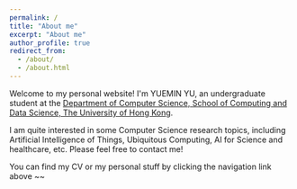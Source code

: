 ```yaml
---
permalink: /
title: "About me"
excerpt: "About me"
author_profile: true
redirect_from: 
  - /about/
  - /about.html
---
```


Welcome to my personal website! I'm YUEMIN YU, an undergraduate student at the [Department of Computer Science, School of Computing and Data Science, The University of Hong Kong](https://www.cs.hku.hk/).

I am quite interested in some Computer Science research topics, including Artificial Intelligence of Things,
Ubiquitous Computing, AI for Science and healthcare, etc. Please feel free to contact me!

You can find my CV or my personal stuff by clicking the navigation link above ~~
